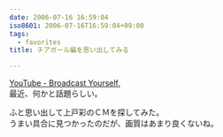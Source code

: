 ```yaml
---
date: 2006-07-16 16:59:04
iso8601: 2006-07-16T16:59:04+09:00
tags:
  - favorites
title: チアガール編を思い出してみる

---
```


<div class="entry-body">
  <p><a href="http://www.youtube.com">YouTube - Broadcast Yourself.</a><br />
    最近、何かと話題らしい。</p>

  <p>ふと思い出して上戸彩のＣＭを探してみた。<br />
    うまい具合に見つかったのだが、画質はあまり良くないね。</p>

  <p><object width="425" height="350">
      <param name="movie" value="http://www.youtube.com/v/naXh6ayfDkY" /><embed src="http://www.youtube.com/v/naXh6ayfDkY" type="application/x-shockwave-flash" width="425" height="350"></embed></object></p>
</div>
